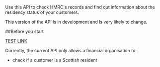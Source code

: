 

Use this API to check HMRC's records and find out information about the residency status of your customers.

This version of the API is in development and is very likely to change.

##Before you start

[TEST LINK](/api-documentation/docs/api/service/customer/)

Currently, the current API only allows a financial organisation to:

* check if a customer is a Scottish resident    
